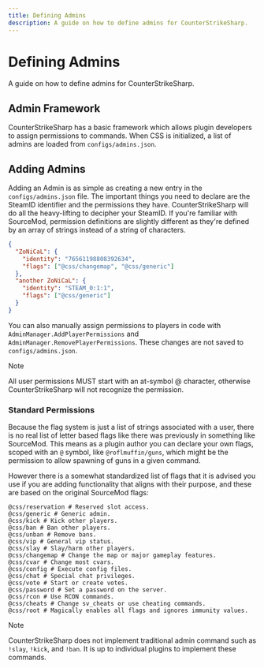 ```yaml
---
title: Defining Admins
description: A guide on how to define admins for CounterStrikeSharp.
---
```


# Defining Admins

A guide on how to define admins for CounterStrikeSharp.

## Admin Framework

CounterStrikeSharp has a basic framework which allows plugin developers to assign permissions to commands. When CSS is initialized, a list of admins are loaded from `configs/admins.json`.

## Adding Admins

Adding an Admin is as simple as creating a new entry in the `configs/admins.json` file. The important things you need to declare are the SteamID identifier and the permissions they have. CounterStrikeSharp will do all the heavy-lifting to decipher your SteamID. If you're familiar with SourceMod, permission definitions are slightly different as they're defined by an array of strings instead of a string of characters.

```json
{
  "ZoNiCaL": {
    "identity": "76561198808392634",
    "flags": ["@css/changemap", "@css/generic"]
  },
  "another ZoNiCaL": {
    "identity": "STEAM_0:1:1",
    "flags": ["@css/generic"]
  }
}
```

You can also manually assign permissions to players in code with `AdminManager.AddPlayerPermissions` and `AdminManager.RemovePlayerPermissions`. These changes are not saved to `configs/admins.json`.

> [!NOTE]
> All user permissions MUST start with an at-symbol @ character, otherwise CounterStrikeSharp will not recognize the permission.

### Standard Permissions

Because the flag system is just a list of strings associated with a user, there is no real list of letter based flags like there was previously in something like SourceMod. This means as a plugin author you can declare your own flags, scoped with an `@` symbol, like `@roflmuffin/guns`, which might be the permission to allow spawning of guns in a given command.

However there is a somewhat standardized list of flags that it is advised you use if you are adding functionality that aligns with their purpose, and these are based on the original SourceMod flags:

```shell
@css/reservation # Reserved slot access.
@css/generic # Generic admin.
@css/kick # Kick other players.
@css/ban # Ban other players.
@css/unban # Remove bans.
@css/vip # General vip status.
@css/slay # Slay/harm other players.
@css/changemap # Change the map or major gameplay features.
@css/cvar # Change most cvars.
@css/config # Execute config files.
@css/chat # Special chat privileges.
@css/vote # Start or create votes.
@css/password # Set a password on the server.
@css/rcon # Use RCON commands.
@css/cheats # Change sv_cheats or use cheating commands.
@css/root # Magically enables all flags and ignores immunity values.
```

> [!NOTE]
> CounterStrikeSharp does not implement traditional admin command such as `!slay`, `!kick`, and `!ban`. It is up to individual plugins to implement these commands.
